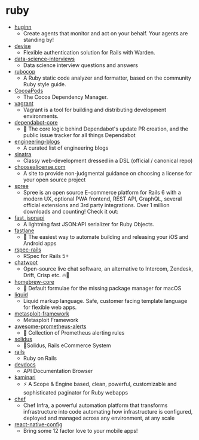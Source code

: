# ruby
- [huginn](https://github.com/huginn/huginn)
  - Create agents that monitor and act on your behalf. Your agents are standing by!
- [devise](https://github.com/heartcombo/devise)
  - Flexible authentication solution for Rails with Warden.
- [data-science-interviews](https://github.com/alexeygrigorev/data-science-interviews)
  - Data science interview questions and answers
- [rubocop](https://github.com/rubocop-hq/rubocop)
  - A Ruby static code analyzer and formatter, based on the community Ruby style guide.
- [CocoaPods](https://github.com/CocoaPods/CocoaPods)
  - The Cocoa Dependency Manager.
- [vagrant](https://github.com/hashicorp/vagrant)
  - Vagrant is a tool for building and distributing development environments.
- [dependabot-core](https://github.com/dependabot/dependabot-core)
  - 🤖 The core logic behind Dependabot's update PR creation, and the public issue tracker for all things Dependabot
- [engineering-blogs](https://github.com/kilimchoi/engineering-blogs)
  - A curated list of engineering blogs
- [sinatra](https://github.com/sinatra/sinatra)
  - Classy web-development dressed in a DSL (official / canonical repo)
- [choosealicense.com](https://github.com/github/choosealicense.com)
  - A site to provide non-judgmental guidance on choosing a license for your open source project
- [spree](https://github.com/spree/spree)
  - Spree is an open source E-commerce platform for Rails 6 with a modern UX, optional PWA frontend, REST API, GraphQL, several official extensions and 3rd party integrations. Over 1 million downloads and counting! Check it out:
- [fast_jsonapi](https://github.com/Netflix/fast_jsonapi)
  - A lightning fast JSON:API serializer for Ruby Objects.
- [fastlane](https://github.com/fastlane/fastlane)
  - 🚀 The easiest way to automate building and releasing your iOS and Android apps
- [rspec-rails](https://github.com/rspec/rspec-rails)
  - RSpec for Rails 5+
- [chatwoot](https://github.com/chatwoot/chatwoot)
  - Open-source live chat software, an alternative to Intercom, Zendesk, Drift, Crisp etc. 🔥💬
- [homebrew-core](https://github.com/Homebrew/homebrew-core)
  - 🍻 Default formulae for the missing package manager for macOS
- [liquid](https://github.com/Shopify/liquid)
  - Liquid markup language. Safe, customer facing template language for flexible web apps.
- [metasploit-framework](https://github.com/rapid7/metasploit-framework)
  - Metasploit Framework
- [awesome-prometheus-alerts](https://github.com/samber/awesome-prometheus-alerts)
  - 🚨 Collection of Prometheus alerting rules
- [solidus](https://github.com/solidusio/solidus)
  - 🛒Solidus, Rails eCommerce System
- [rails](https://github.com/rails/rails)
  - Ruby on Rails
- [devdocs](https://github.com/freeCodeCamp/devdocs)
  - API Documentation Browser
- [kaminari](https://github.com/kaminari/kaminari)
  - ⚡ A Scope & Engine based, clean, powerful, customizable and sophisticated paginator for Ruby webapps
- [chef](https://github.com/chef/chef)
  - Chef Infra, a powerful automation platform that transforms infrastructure into code automating how infrastructure is configured, deployed and managed across any environment, at any scale
- [react-native-config](https://github.com/luggit/react-native-config)
  - Bring some 12 factor love to your mobile apps!

